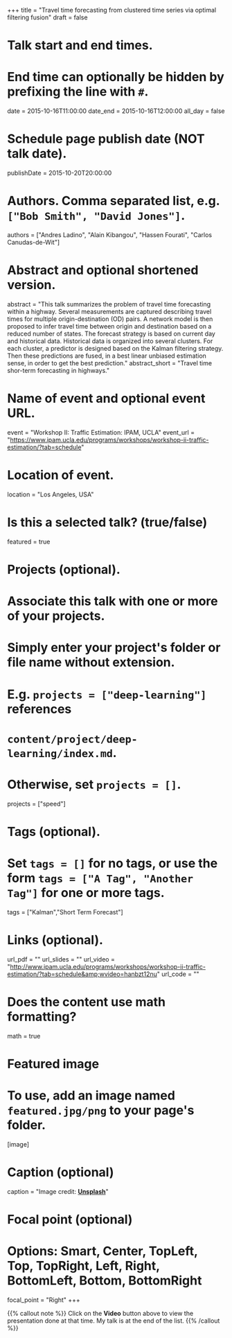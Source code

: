+++
title = "Travel time forecasting from clustered time series via optimal filtering fusion"
draft = false

# Talk start and end times.
#   End time can optionally be hidden by prefixing the line with `#`.
date = 2015-10-16T11:00:00
date_end = 2015-10-16T12:00:00
all_day = false

# Schedule page publish date (NOT talk date).
publishDate = 2015-10-20T20:00:00

# Authors. Comma separated list, e.g. `["Bob Smith", "David Jones"]`.
authors = ["Andres Ladino", "Alain Kibangou", "Hassen Fourati", "Carlos Canudas-de-Wit"]

# Abstract and optional shortened version.
abstract = "This talk summarizes the problem of travel time forecasting within a highway. Several measurements are captured describing travel times for multiple origin-destination (OD) pairs. A network model is then proposed to infer travel time between origin and destination based on a reduced number of states. The forecast strategy is based on current day and historical data. Historical data is organized into several clusters. For each cluster, a predictor is designed based on the Kalman filtering strategy. Then these predictions are fused, in a best linear unbiased estimation sense, in order to get the best prediction."
abstract_short = "Travel time shor-term forecasting in highways."

# Name of event and optional event URL.
event = "Workshop II: Traffic Estimation: IPAM, UCLA"
event_url = "https://www.ipam.ucla.edu/programs/workshops/workshop-ii-traffic-estimation/?tab=schedule"

# Location of event.
location = "Los Angeles, USA"

# Is this a selected talk? (true/false)
featured = true

# Projects (optional).
#   Associate this talk with one or more of your projects.
#   Simply enter your project's folder or file name without extension.
#   E.g. `projects = ["deep-learning"]` references 
#   `content/project/deep-learning/index.md`.
#   Otherwise, set `projects = []`.
projects = ["speed"]

# Tags (optional).
#   Set `tags = []` for no tags, or use the form `tags = ["A Tag", "Another Tag"]` for one or more tags.
tags = ["Kalman","Short Term Forecast"]

# Links (optional).
url_pdf = ""
url_slides = ""
url_video = "http://www.ipam.ucla.edu/programs/workshops/workshop-ii-traffic-estimation/?tab=schedule&amp;wvideo=hanbzt12nu"
url_code = ""

# Does the content use math formatting?
math = true

# Featured image
# To use, add an image named `featured.jpg/png` to your page's folder. 
[image]
  # Caption (optional)
  caption = "Image credit: [**Unsplash**](https://unsplash.com/photos/bzdhc5b3Bxs)"

  # Focal point (optional)
  # Options: Smart, Center, TopLeft, Top, TopRight, Left, Right, BottomLeft, Bottom, BottomRight
  focal_point = "Right"
+++

{{% callout note %}}
Click on the **Video** button above to view the presentation done at that time. My talk is at the end of the list.
{{% /callout %}}